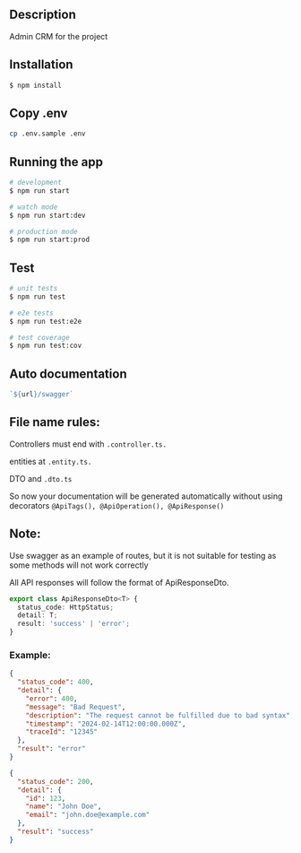 
## Description

Admin CRM for the project

## Installation

```bash
$ npm install
```
## Copy .env
```bash
cp .env.sample .env
```
## Running the app

```bash
# development
$ npm run start

# watch mode
$ npm run start:dev

# production mode
$ npm run start:prod
```

## Test

```bash
# unit tests
$ npm run test

# e2e tests
$ npm run test:e2e

# test coverage
$ npm run test:cov
```

## Auto documentation
```js
`${url}/swagger`
```

## File name rules:
   Controllers must end with `.controller.ts.`

entities at `.entity.ts.`

DTO and `.dto.ts`

So now your documentation will be generated automatically without using decorators
`@ApiTags(), @ApiOperation(), @ApiResponse()`


## Note: 
Use swagger as an example of routes, but it is not suitable for testing as some methods will not work correctly

All API responses will follow the format of ApiResponseDto.

```ts
export class ApiResponseDto<T> {
  status_code: HttpStatus;
  detail: T;
  result: 'success' | 'error';
}
```

### Example:

```json
{
  "status_code": 400,
  "detail": {
    "error": 400,
    "message": "Bad Request",
    "description": "The request cannot be fulfilled due to bad syntax",
    "timestamp": "2024-02-14T12:00:00.000Z",
    "traceId": "12345"
  },
  "result": "error"
}
```

```json
{
  "status_code": 200,
  "detail": {
    "id": 123,
    "name": "John Doe",
    "email": "john.doe@example.com"
  },
  "result": "success"
}
```